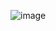 
![image](https://github.com/AhmedAtia1507/Learn_in_Depth_Embedded_Systems_Diploma/assets/104103615/90cc46d2-ae42-4571-b177-3e620c89f229)
